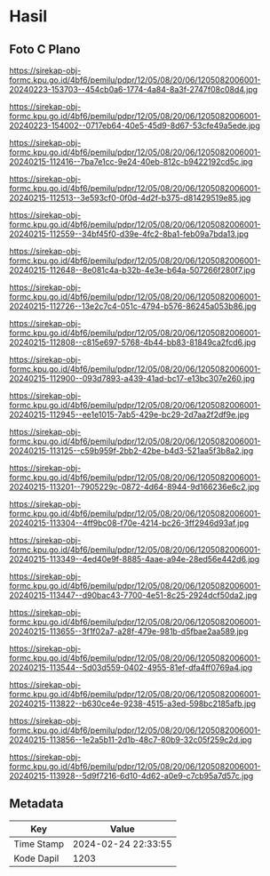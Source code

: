 # Hasil

## Foto C Plano

https://sirekap-obj-formc.kpu.go.id/4bf6/pemilu/pdpr/12/05/08/20/06/1205082006001-20240223-153703--454cb0a6-1774-4a84-8a3f-2747f08c08d4.jpg

https://sirekap-obj-formc.kpu.go.id/4bf6/pemilu/pdpr/12/05/08/20/06/1205082006001-20240223-154002--0717eb64-40e5-45d9-8d67-53cfe49a5ede.jpg

https://sirekap-obj-formc.kpu.go.id/4bf6/pemilu/pdpr/12/05/08/20/06/1205082006001-20240215-112416--7ba7e1cc-9e24-40eb-812c-b9422192cd5c.jpg

https://sirekap-obj-formc.kpu.go.id/4bf6/pemilu/pdpr/12/05/08/20/06/1205082006001-20240215-112513--3e593cf0-0f0d-4d2f-b375-d81429519e85.jpg

https://sirekap-obj-formc.kpu.go.id/4bf6/pemilu/pdpr/12/05/08/20/06/1205082006001-20240215-112559--34bf45f0-d39e-4fc2-8ba1-feb09a7bda13.jpg

https://sirekap-obj-formc.kpu.go.id/4bf6/pemilu/pdpr/12/05/08/20/06/1205082006001-20240215-112648--8e081c4a-b32b-4e3e-b64a-507266f280f7.jpg

https://sirekap-obj-formc.kpu.go.id/4bf6/pemilu/pdpr/12/05/08/20/06/1205082006001-20240215-112726--13e2c7c4-051c-4794-b576-86245a053b86.jpg

https://sirekap-obj-formc.kpu.go.id/4bf6/pemilu/pdpr/12/05/08/20/06/1205082006001-20240215-112808--c815e697-5768-4b44-bb83-81849ca2fcd6.jpg

https://sirekap-obj-formc.kpu.go.id/4bf6/pemilu/pdpr/12/05/08/20/06/1205082006001-20240215-112900--093d7893-a439-41ad-bc17-e13bc307e260.jpg

https://sirekap-obj-formc.kpu.go.id/4bf6/pemilu/pdpr/12/05/08/20/06/1205082006001-20240215-112945--ee1e1015-7ab5-429e-bc29-2d7aa2f2df9e.jpg

https://sirekap-obj-formc.kpu.go.id/4bf6/pemilu/pdpr/12/05/08/20/06/1205082006001-20240215-113125--c59b959f-2bb2-42be-b4d3-521aa5f3b8a2.jpg

https://sirekap-obj-formc.kpu.go.id/4bf6/pemilu/pdpr/12/05/08/20/06/1205082006001-20240215-113201--7905229c-0872-4d64-8944-9d166236e6c2.jpg

https://sirekap-obj-formc.kpu.go.id/4bf6/pemilu/pdpr/12/05/08/20/06/1205082006001-20240215-113304--4ff9bc08-f70e-4214-bc26-3ff2946d93af.jpg

https://sirekap-obj-formc.kpu.go.id/4bf6/pemilu/pdpr/12/05/08/20/06/1205082006001-20240215-113349--4ed40e9f-8885-4aae-a94e-28ed56e442d6.jpg

https://sirekap-obj-formc.kpu.go.id/4bf6/pemilu/pdpr/12/05/08/20/06/1205082006001-20240215-113447--d90bac43-7700-4e51-8c25-2924dcf50da2.jpg

https://sirekap-obj-formc.kpu.go.id/4bf6/pemilu/pdpr/12/05/08/20/06/1205082006001-20240215-113655--3f1f02a7-a28f-479e-981b-d5fbae2aa589.jpg

https://sirekap-obj-formc.kpu.go.id/4bf6/pemilu/pdpr/12/05/08/20/06/1205082006001-20240215-113544--5d03d559-0402-4955-81ef-dfa4ff0769a4.jpg

https://sirekap-obj-formc.kpu.go.id/4bf6/pemilu/pdpr/12/05/08/20/06/1205082006001-20240215-113822--b630ce4e-9238-4515-a3ed-598bc2185afb.jpg

https://sirekap-obj-formc.kpu.go.id/4bf6/pemilu/pdpr/12/05/08/20/06/1205082006001-20240215-113856--1e2a5b11-2d1b-48c7-80b9-32c05f259c2d.jpg

https://sirekap-obj-formc.kpu.go.id/4bf6/pemilu/pdpr/12/05/08/20/06/1205082006001-20240215-113928--5d9f7216-6d10-4d62-a0e9-c7cb95a7d57c.jpg


## Metadata

| Key        | Value               |
| ---------- | ------------------- |
| Time Stamp | 2024-02-24 22:33:55 |
| Kode Dapil | 1203                |



